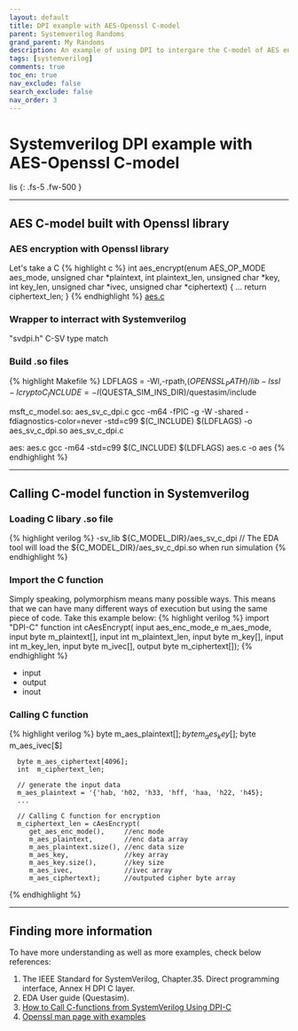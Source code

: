 ```yaml
---
layout: default
title: DPI example with AES-Openssl C-model
parent: Systemverilog Randoms
grand_parent: My Randoms
description: An example of using DPI to intergare the C-model of AES encryption built with Openssl library
tags: [systemverilog]
comments: true
toc_en: true
nav_exclude: false
search_exclude: false
nav_order: 3
---
```


# Systemverilog DPI example with AES-Openssl C-model
Iis 
{: .fs-5 .fw-500 }

---
## AES C-model built with Openssl library
### AES encryption with Openssl library
Let's take a C
{% highlight c %}
   int aes_encrypt(enum AES_OP_MODE aes_mode,
               unsigned char *plaintext,
               int plaintext_len,
               unsigned char *key,
               int key_len,
               unsigned char *ivec,
               unsigned char *ciphertext) 
   {
     ...
     return ciphertext_len;
   }
{% endhighlight %}
[ aes.c ](https://gist.github.com/dvtalk/2621e72b0b3c19616459113d72905d39)

### Wrapper to interract with Systemverilog
<script src="https://gist.github.com/dvtalk/50280465f7c0f185fc6bc6001963169b.js"></script>
"svdpi.h"
C-SV type match

### Build .so files
{% highlight Makefile %}
LDFLAGS    = -Wl,-rpath,$(OPENSSL_PATH)/lib  -lssl -lcrypto
C_INCLUDE  = -I$(QUESTA_SIM_INS_DIR)/questasim/include

msft_c_model.so: aes_sv_c_dpi.c
	gcc -m64 -fPIC -g -W -shared -fdiagnostics-color=never -std=c99 $(C_INCLUDE) $(LDFLAGS) -o aes_sv_c_dpi.so aes_sv_c_dpi.c

aes: aes.c
	gcc -m64 -std=c99 $(C_INCLUDE) $(LDFLAGS) aes.c -o aes
{% endhighlight %}

---
## Calling C-model function in Systemverilog
### Loading C libary .so file
{% highlight verilog %}
   -sv_lib ${C_MODEL_DIR}/aes_sv_c_dpi
   // The EDA tool will load the ${C_MODEL_DIR}/aes_sv_c_dpi.so when run simulation
{% endhighlight %}

### Import the C function
Simply speaking, polymorphism means many possible ways. 
This means that we can have many different ways of execution but using the same piece of code.
Take this example below:
{% highlight verilog %}
   import "DPI-C" function int cAesEncrypt( input aes_enc_mode_e m_aes_mode,
      input  byte m_plaintext[],
      input  int  m_plaintext_len,
      input  byte m_key[],
      input  int  m_key_len,
      input  byte m_ivec[],
      output byte m_ciphertext[]);
{% endhighlight %}
* input
* output
* inout

### Calling C function
{% highlight verilog %}
      byte m_aes_plaintext[$];
      byte m_aes_key[$];
      byte m_aes_ivec[$]

      byte m_aes_ciphertext[4096];
      int  m_ciphertext_len;

      // generate the input data
      m_aes_plaintext = '{'hab, 'h02, 'h33, 'hff, 'haa, 'h22, 'h45};
      ...

      // Calling C function for encryption
      m_ciphertext_len = cAesEncrypt(
         get_aes_enc_mode(),     //enc mode
         m_aes_plaintext,        //enc data array
         m_aes_plaintext.size(), //enc data size
         m_aes_key,              //key array
         m_aes_key.size(),       //key size
         m_aes_ivec,             //ivec array
         m_aes_ciphertext);      //outputed cipher byte array
{% endhighlight %}

---
## Finding more information
To have more understanding as well as more examples, check below references:
1. The IEEE Standard for SystemVerilog, Chapter.35. Direct programming interface, Annex H DPI C layer.
1. EDA User guide (Questasim).
1. [How to Call C-functions from SystemVerilog Using DPI-C](https://www.amiq.com/consulting/2019/01/30/how-to-call-c-functions-from-systemverilog-using-dpi-c/)
1. [Openssl man page with examples](https://www.openssl.org/docs/manmaster/man3/EVP_EncryptInit.html)


